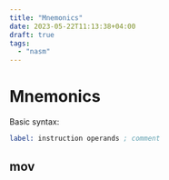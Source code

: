 ```yaml
---
title: "Mnemonics"
date: 2023-05-22T11:13:38+04:00
draft: true
tags:
  - "nasm"
---
```


# Mnemonics

Basic syntax:

```asm
label: instruction operands ; comment
```

## mov
